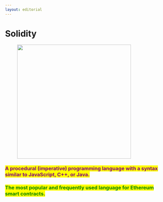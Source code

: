 ```yaml
---
layout: editorial
---
```


# Solidity

<figure><img src="../../../../../../../../.gitbook/assets/pexels-btgl-♡-9570524.jpg" alt="" width="375"><figcaption></figcaption></figure>

### <mark style="color:purple;">A procedural (imperative) programming language with a syntax similar to JavaScript, C++, or Java.</mark>&#x20;

### <mark style="color:green;">The most popular and frequently used language for Ethereum smart contracts.</mark>
